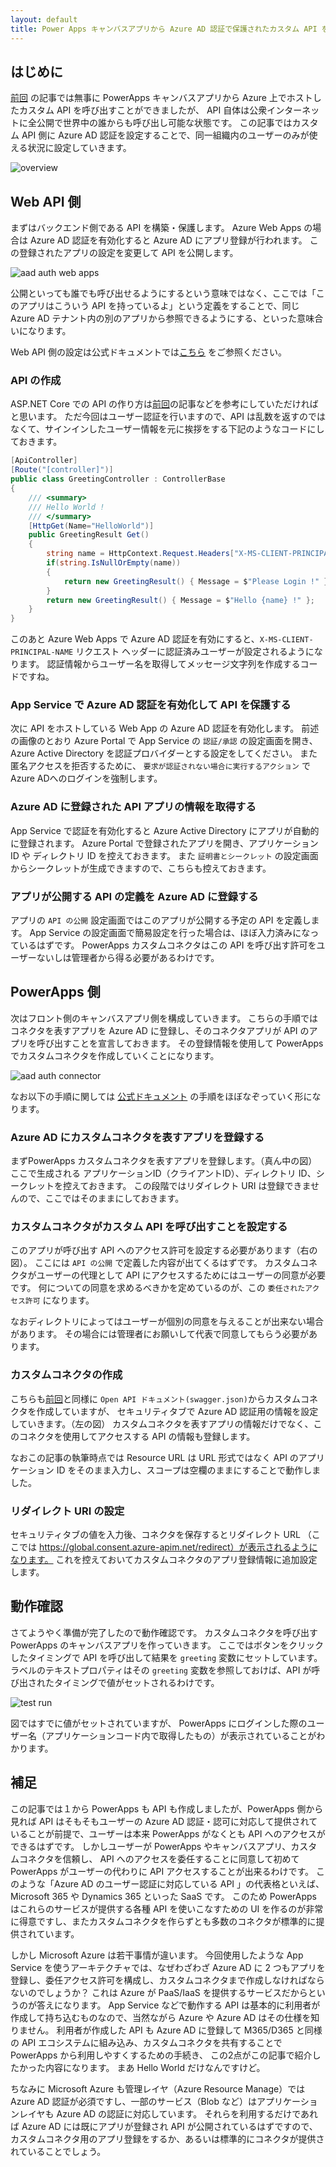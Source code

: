```yaml
---
layout: default
title: Power Apps キャンバスアプリから Azure AD 認証で保護されたカスタム API を呼び出す
---
```


## はじめに

[前回](../powerapp-call-rest-api) の記事では無事に PowerApps キャンバスアプリから Azure 上でホストしたカスタム API を呼び出すことができましたが、
API 自体は公衆インターネットに全公開で世界中の誰からも呼び出し可能な状態です。
この記事ではカスタム API 側に Azure AD 認証を設定することで、同一組織内のユーザーのみが使える状況に設定していきます。

![overview](./images/overview.png)


## Web API 側

まずはバックエンド側である API を構築・保護します。
Azure Web Apps の場合は Azure AD 認証を有効化すると Azure AD にアプリ登録が行われます。
この登録されたアプリの設定を変更して API を公開します。

![aad auth web apps](./images/aad-auth-web-apps.png)

公開といっても誰でも呼び出せるようにするという意味ではなく、ここでは「このアプリはこういう API を持っているよ」という定義をすることで、同じ Azure AD テナント内の別のアプリから参照できるようにする、といった意味合いになります。

Web API 側の設定は公式ドキュメントでは[こちら](https://docs.microsoft.com/ja-jp/azure/app-service/configure-authentication-provider-aad)
をご参照ください。


### API の作成

ASP.NET Core での API の作り方は[前回](../powerapp-call-rest-api)の記事などを参考にしていただければと思います。
ただ今回はユーザー認証を行いますので、API は乱数を返すのではなくて、サインインしたユーザー情報を元に挨拶をする下記のようなコードにしておきます。

```csharp
[ApiController]
[Route("[controller]")]
public class GreetingController : ControllerBase
{
    /// <summary>
    /// Hello World !
    /// </summary>
    [HttpGet(Name="HelloWorld")]
    public GreetingResult Get()
    {
        string name = HttpContext.Request.Headers["X-MS-CLIENT-PRINCIPAL-NAME"];
        if(string.IsNullOrEmpty(name))
        {
            return new GreetingResult() { Message = $"Please Login !" };
        }
        return new GreetingResult() { Message = $"Hello {name} !" };
    }
}
```

このあと Azure Web Apps で Azure AD 認証を有効にすると、`X-MS-CLIENT-PRINCIPAL-NAME` リクエスト ヘッダーに認証済みユーザーが設定されるようになります。
認証情報からユーザー名を取得してメッセージ文字列を作成するコードですね。

### App Service で Azure AD 認証を有効化して API を保護する

次に API をホストしている Web App の Azure AD 認証を有効化します。
前述の画像のとおり Azure Portal で App Service の `認証/承認` の設定画面を開き、
Azure Active Directory を認証プロバイダーとする設定をしてください。
また匿名アクセスを拒否するために、 `要求が認証されない場合に実行するアクション` で Azure ADへのログインを強制します。 

### Azure AD に登録された API アプリの情報を取得する

App Service で認証を有効化すると Azure Active Directory にアプリが自動的に登録されます。
Azure Portal で登録されたアプリを開き、アプリケーション ID や ディレクトリ ID を控えておきます。
また `証明書とシークレット` の設定画面からシークレットが生成できますので、こちらも控えておきます。

### アプリが公開する API の定義を Azure AD に登録する

アプリの `API の公開` 設定画面ではこのアプリが公開する予定の API を定義します。
App Service の設定画面で簡易設定を行った場合は、ほぼ入力済みになっているはずです。
PowerApps カスタムコネクタはこの API を呼び出す許可をユーザーないしは管理者から得る必要があるわけです。


## PowerApps 側

次はフロント側のキャンバスアプリ側を構成していきます。
こちらの手順ではコネクタを表すアプリを Azure AD に登録し、そのコネクタアプリが API のアプリを呼び出すことを宣言しておきます。
その登録情報を使用して PowerApps でカスタムコネクタを作成していくことになります。

![aad auth connector](./images/aad-auth-connector.png)

なお以下の手順に関しては
[公式ドキュメント](https://docs.microsoft.com/ja-jp/connectors/custom-connectors/create-custom-connector-aad-protected-azure-functions)
の手順をほぼなぞっていく形になります。

### Azure AD にカスタムコネクタを表すアプリを登録する

まずPowerApps カスタムコネクタを表すアプリを登録します。（真ん中の図）
ここで生成される アプリケーションID（クライアントID）、ディレクトリ ID、シークレットを控えておきます。
この段階ではリダイレクト URI は登録できませんので、ここではそのままにしておきます。

### カスタムコネクタがカスタム API を呼び出すことを設定する

このアプリが呼び出す API へのアクセス許可を設定する必要があります（右の図）。
ここには `API の公開` で定義した内容が出てくるはずです。
カスタムコネクタがユーザーの代理として API にアクセスするためにはユーザーの同意が必要です。
何についての同意を求めるべきかを定めているのが、この `委任されたアクセス許可` になります。

なおディレクトリによってはユーザーが個別の同意を与えることが出来ない場合があります。
その場合には管理者にお願いして代表で同意してもらう必要があります。

### カスタムコネクタの作成

こちらも[前回](../powerapp-call-rest-api)と同様に `Open API ドキュメント(swagger.json)`からカスタムコネクタを作成していますが、
セキュリティタブで Azure AD 認証用の情報を設定していきます。（左の図）
カスタムコネクタを表すアプリの情報だけでなく、このコネクタを使用してアクセスする API の情報も登録します。

なおこの記事の執筆時点では Resource URL は URL 形式ではなく API のアプリケーション ID をそのまま入力し、スコープは空欄のままにすることで動作しました。

### リダイレクト URI の設定

セキュリティタブの値を入力後、コネクタを保存するとリダイレクト URL （ここでは https://global.consent.azure-apim.net/redirect）が表示されるようになります。
これを控えておいてカスタムコネクタのアプリ登録情報に追加設定します。


## 動作確認

さてようやく準備が完了したので動作確認です。
カスタムコネクタを呼び出す PowerApps のキャンバスアプリを作っていきます。
ここではボタンをクリックしたタイミングで API を呼び出して結果を `greeting` 変数にセットしています。
ラベルのテキストプロパティはその `greeting` 変数を参照しておけば、API が呼び出されたタイミングで値がセットされるわけです。

![test run](./images/test-run.png)

図ではすでに値がセットされていますが、 PowerApps にログインした際のユーザー名（アプリケーションコード内で取得したもの）が表示されていることがわかります。

## 補足

この記事では１から PowerApps も API も作成しましたが、PowerApps 側から見れば API はそもそもユーザーの Azure AD 認証・認可に対応して提供されていることが前提で、ユーザーは本来 PowerApps がなくとも API へのアクセスができるはずです。
しかしユーザーが PowerApps やキャンバスアプリ、カスタムコネクタを信頼し、 API へのアクセスを委任することに同意して初めて PowerApps がユーザーの代わりに API アクセスすることが出来るわけです。
このような「Azure AD のユーザー認証に対応している API 」の代表格といえば、 Microsoft 365 や Dynamics 365 といった SaaS です。
このため PowerApps はこれらのサービスが提供する各種 API を使いこなすための UI を作るのが非常に得意ですし、またカスタムコネクタを作らずとも多数のコネクタが標準的に提供されています。

しかし Microsoft Azure は若干事情が違います。
今回使用したような App Service を使うアーキテクチャでは、なぜわざわざ Azure AD に 2 つもアプリを登録し、委任アクセス許可を構成し、カスタムコネクタまで作成しなければならないのでしょうか？
これは Azure が PaaS/IaaS を提供するサービスだからというのが答えになります。
App Service などで動作する API は基本的に利用者が作成して持ち込むものなので、当然ながら Azure や Azure AD はその仕様を知りません。
利用者が作成した API も Azure AD に登録して M365/D365 と同様の API エコシステムに組み込み、カスタムコネクタを共有することで PowerApps から利用しやすくするための手続き、
この2点がこの記事で紹介したかった内容になります。
まあ Hello World だけなんですけど。

ちなみに Microsoft Azure も管理レイヤ（Azure Resource Manage）では Azure AD 認証が必須ですし、一部のサービス（Blob など）はアプリケーションレイヤも Azure AD の認証に対応しています。
それらを利用するだけであれば Azure AD には既にアプリが登録され API が公開されているはずですので、カスタムコネクタ用のアプリ登録をするか、あるいは標準的にコネクタが提供されていることでしょう。

